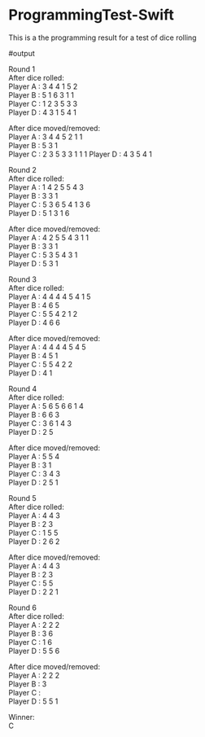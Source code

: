# ProgrammingTest-Swift
This is a the programming result for a test of dice rolling


#output

Round 1  
After dice rolled:  
Player A :  3 4 4 1 5 2   
Player B :  5 1 6 3 1 1   
Player C :  1 2 3 5 3 3   
Player D :  4 3 1 5 4 1   
  
After dice moved/removed:  
Player A :  3 4 4 5 2 1 1   
Player B :  5 3 1   
Player C :  2 3 5 3 3 1 1 1 
Player D :  4 3 5 4 1 

Round 2  
After dice rolled:  
Player A :  1 4 2 5 5 4 3   
Player B :  3 3 1   
Player C :  5 3 6 5 4 1 3 6   
Player D :  5 1 3 1 6   
  
After dice moved/removed:  
Player A :  4 2 5 5 4 3 1 1   
Player B :  3 3 1   
Player C :  5 3 5 4 3 1   
Player D :  5 3 1   
  
Round 3  
After dice rolled:  
Player A :  4 4 4 4 5 4 1 5   
Player B :  4 6 5   
Player C :  5 5 4 2 1 2    
Player D :  4 6 6   
  
After dice moved/removed:  
Player A :  4 4 4 4 5 4 5   
Player B :  4 5 1   
Player C :  5 5 4 2 2   
Player D :  4 1   
  
Round 4  
After dice rolled:  
Player A :  5 6 5 6 6 1 4   
Player B :  6 6 3   
Player C :  3 6 1 4 3   
Player D :  2 5   
  
After dice moved/removed:  
Player A :  5 5 4   
Player B :  3 1   
Player C :  3 4 3   
Player D :  2 5 1   
  
Round 5  
After dice rolled:  
Player A :  4 4 3   
Player B :  2 3   
Player C :  1 5 5   
Player D :  2 6 2   
  
After dice moved/removed:  
Player A :  4 4 3   
Player B :  2 3   
Player C :  5 5   
Player D :  2 2 1   
  
Round 6  
After dice rolled:  
Player A :  2 2 2   
Player B :  3 6   
Player C :  1 6   
Player D :  5 5 6   
  
After dice moved/removed:  
Player A :  2 2 2   
Player B :  3   
Player C :    
Player D :  5 5 1   
  
Winner:   
C  
